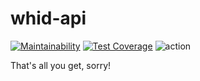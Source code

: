 # whid-api

[![Maintainability](https://api.codeclimate.com/v1/badges/8ecac46265974fd06f52/maintainability)](https://codeclimate.com/github/benrucker/whid-api/maintainability)
[![Test Coverage](https://api.codeclimate.com/v1/badges/8ecac46265974fd06f52/test_coverage)](https://codeclimate.com/github/benrucker/whid-api/test_coverage)
![action](https://github.com/benrucker/whid-api/actions/workflows/main.yml/badge.svg)

That's all you get, sorry!
